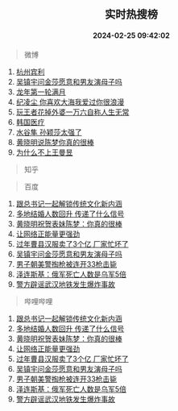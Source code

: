 <div align="center"><h2>实时热搜榜</h2><h4>2024-02-25 09:42:02</h4></div>

> 微博  

1. [杭州宾利](https://s.weibo.com/weibo?q=%E6%9D%AD%E5%B7%9E%E5%AE%BE%E5%88%A9&t=31&band_rank=1&Refer=top)<br />
2. [吴镇宇问金莎愿意和男友演母子吗](https://s.weibo.com/weibo?q=%23%E5%90%B4%E9%95%87%E5%AE%87%E9%97%AE%E9%87%91%E8%8E%8E%E6%84%BF%E6%84%8F%E5%92%8C%E7%94%B7%E5%8F%8B%E6%BC%94%E6%AF%8D%E5%AD%90%E5%90%97%23&t=31&band_rank=2&Refer=top)<br />
3. [龙年第一轮满月](https://s.weibo.com/weibo?q=%23%E9%BE%99%E5%B9%B4%E7%AC%AC%E4%B8%80%E8%BD%AE%E6%BB%A1%E6%9C%88%23&t=31&band_rank=3&Refer=top)<br />
4. [纪凌尘 你喜欢大海我爱过你很浪漫](https://s.weibo.com/weibo?q=%E7%BA%AA%E5%87%8C%E5%B0%98%20%E4%BD%A0%E5%96%9C%E6%AC%A2%E5%A4%A7%E6%B5%B7%E6%88%91%E7%88%B1%E8%BF%87%E4%BD%A0%E5%BE%88%E6%B5%AA%E6%BC%AB&t=31&band_rank=4&Refer=top)<br />
5. [玩王者花掉外婆一万六自称人生无常](https://s.weibo.com/weibo?q=%23%E7%8E%A9%E7%8E%8B%E8%80%85%E8%8A%B1%E6%8E%89%E5%A4%96%E5%A9%86%E4%B8%80%E4%B8%87%E5%85%AD%E8%87%AA%E7%A7%B0%E4%BA%BA%E7%94%9F%E6%97%A0%E5%B8%B8%23&t=31&band_rank=5&Refer=top)<br />
6. [韩国医疗](https://s.weibo.com/weibo?q=%E9%9F%A9%E5%9B%BD%E5%8C%BB%E7%96%97&t=31&band_rank=6&Refer=top)<br />
7. [水谷隼 孙颖莎太强了](https://s.weibo.com/weibo?q=%E6%B0%B4%E8%B0%B7%E9%9A%BC%20%E5%AD%99%E9%A2%96%E8%8E%8E%E5%A4%AA%E5%BC%BA%E4%BA%86&t=31&band_rank=7&Refer=top)<br />
8. [黄晓明说陈梦你真的很棒](https://s.weibo.com/weibo?q=%23%E9%BB%84%E6%99%93%E6%98%8E%E8%AF%B4%E9%99%88%E6%A2%A6%E4%BD%A0%E7%9C%9F%E7%9A%84%E5%BE%88%E6%A3%92%23&t=31&band_rank=8&Refer=top)<br />
9. [为什么不上王曼昱](https://s.weibo.com/weibo?q=%23%E4%B8%BA%E4%BB%80%E4%B9%88%E4%B8%8D%E4%B8%8A%E7%8E%8B%E6%9B%BC%E6%98%B1%23&t=31&band_rank=9&Refer=top)<br />

> 知乎  


> 百度  

1. [跟总书记一起解锁传统文化新内涵](https://www.baidu.com/s?wd=%E8%B7%9F%E6%80%BB%E4%B9%A6%E8%AE%B0%E4%B8%80%E8%B5%B7%E8%A7%A3%E9%94%81%E4%BC%A0%E7%BB%9F%E6%96%87%E5%8C%96%E6%96%B0%E5%86%85%E6%B6%B5&sa=fyb_news&rsv_dl=fyb_news)<br />
2. [多地结婚人数回升 传递了什么信号](https://www.baidu.com/s?wd=%E5%A4%9A%E5%9C%B0%E7%BB%93%E5%A9%9A%E4%BA%BA%E6%95%B0%E5%9B%9E%E5%8D%87+%E4%BC%A0%E9%80%92%E4%BA%86%E4%BB%80%E4%B9%88%E4%BF%A1%E5%8F%B7&sa=fyb_news&rsv_dl=fyb_news)<br />
3. [黄晓明祝贺表妹陈梦：你真的很棒](https://www.baidu.com/s?wd=%E9%BB%84%E6%99%93%E6%98%8E%E7%A5%9D%E8%B4%BA%E8%A1%A8%E5%A6%B9%E9%99%88%E6%A2%A6%EF%BC%9A%E4%BD%A0%E7%9C%9F%E7%9A%84%E5%BE%88%E6%A3%92&sa=fyb_news&rsv_dl=fyb_news)<br />
4. [让网络正能量更强劲](https://www.baidu.com/s?wd=%E8%AE%A9%E7%BD%91%E7%BB%9C%E6%AD%A3%E8%83%BD%E9%87%8F%E6%9B%B4%E5%BC%BA%E5%8A%B2&sa=fyb_news&rsv_dl=fyb_news)<br />
5. [过年曹县汉服卖了3个亿 厂家忙坏了](https://www.baidu.com/s?wd=%E8%BF%87%E5%B9%B4%E6%9B%B9%E5%8E%BF%E6%B1%89%E6%9C%8D%E5%8D%96%E4%BA%863%E4%B8%AA%E4%BA%BF+%E5%8E%82%E5%AE%B6%E5%BF%99%E5%9D%8F%E4%BA%86&sa=fyb_news&rsv_dl=fyb_news)<br />
6. [吴镇宇问金莎愿意和男友演母子吗](https://www.baidu.com/s?wd=%E5%90%B4%E9%95%87%E5%AE%87%E9%97%AE%E9%87%91%E8%8E%8E%E6%84%BF%E6%84%8F%E5%92%8C%E7%94%B7%E5%8F%8B%E6%BC%94%E6%AF%8D%E5%AD%90%E5%90%97&sa=fyb_news&rsv_dl=fyb_news)<br />
7. [男子朝美警掏枪被连开33枪击毙](https://www.baidu.com/s?wd=%E7%94%B7%E5%AD%90%E6%9C%9D%E7%BE%8E%E8%AD%A6%E6%8E%8F%E6%9E%AA%E8%A2%AB%E8%BF%9E%E5%BC%8033%E6%9E%AA%E5%87%BB%E6%AF%99&sa=fyb_news&rsv_dl=fyb_news)<br />
8. [泽连斯基：俄军死亡人数是乌军5倍](https://www.baidu.com/s?wd=%E6%B3%BD%E8%BF%9E%E6%96%AF%E5%9F%BA%EF%BC%9A%E4%BF%84%E5%86%9B%E6%AD%BB%E4%BA%A1%E4%BA%BA%E6%95%B0%E6%98%AF%E4%B9%8C%E5%86%9B5%E5%80%8D&sa=fyb_news&rsv_dl=fyb_news)<br />
9. [警方辟谣武汉地铁发生爆炸事故](https://www.baidu.com/s?wd=%E8%AD%A6%E6%96%B9%E8%BE%9F%E8%B0%A3%E6%AD%A6%E6%B1%89%E5%9C%B0%E9%93%81%E5%8F%91%E7%94%9F%E7%88%86%E7%82%B8%E4%BA%8B%E6%95%85&sa=fyb_news&rsv_dl=fyb_news)<br />

> 哔哩哔哩  

1. [跟总书记一起解锁传统文化新内涵](https://www.baidu.com/s?wd=%E8%B7%9F%E6%80%BB%E4%B9%A6%E8%AE%B0%E4%B8%80%E8%B5%B7%E8%A7%A3%E9%94%81%E4%BC%A0%E7%BB%9F%E6%96%87%E5%8C%96%E6%96%B0%E5%86%85%E6%B6%B5&sa=fyb_news&rsv_dl=fyb_news)<br />
2. [多地结婚人数回升 传递了什么信号](https://www.baidu.com/s?wd=%E5%A4%9A%E5%9C%B0%E7%BB%93%E5%A9%9A%E4%BA%BA%E6%95%B0%E5%9B%9E%E5%8D%87+%E4%BC%A0%E9%80%92%E4%BA%86%E4%BB%80%E4%B9%88%E4%BF%A1%E5%8F%B7&sa=fyb_news&rsv_dl=fyb_news)<br />
3. [黄晓明祝贺表妹陈梦：你真的很棒](https://www.baidu.com/s?wd=%E9%BB%84%E6%99%93%E6%98%8E%E7%A5%9D%E8%B4%BA%E8%A1%A8%E5%A6%B9%E9%99%88%E6%A2%A6%EF%BC%9A%E4%BD%A0%E7%9C%9F%E7%9A%84%E5%BE%88%E6%A3%92&sa=fyb_news&rsv_dl=fyb_news)<br />
4. [让网络正能量更强劲](https://www.baidu.com/s?wd=%E8%AE%A9%E7%BD%91%E7%BB%9C%E6%AD%A3%E8%83%BD%E9%87%8F%E6%9B%B4%E5%BC%BA%E5%8A%B2&sa=fyb_news&rsv_dl=fyb_news)<br />
5. [过年曹县汉服卖了3个亿 厂家忙坏了](https://www.baidu.com/s?wd=%E8%BF%87%E5%B9%B4%E6%9B%B9%E5%8E%BF%E6%B1%89%E6%9C%8D%E5%8D%96%E4%BA%863%E4%B8%AA%E4%BA%BF+%E5%8E%82%E5%AE%B6%E5%BF%99%E5%9D%8F%E4%BA%86&sa=fyb_news&rsv_dl=fyb_news)<br />
6. [吴镇宇问金莎愿意和男友演母子吗](https://www.baidu.com/s?wd=%E5%90%B4%E9%95%87%E5%AE%87%E9%97%AE%E9%87%91%E8%8E%8E%E6%84%BF%E6%84%8F%E5%92%8C%E7%94%B7%E5%8F%8B%E6%BC%94%E6%AF%8D%E5%AD%90%E5%90%97&sa=fyb_news&rsv_dl=fyb_news)<br />
7. [男子朝美警掏枪被连开33枪击毙](https://www.baidu.com/s?wd=%E7%94%B7%E5%AD%90%E6%9C%9D%E7%BE%8E%E8%AD%A6%E6%8E%8F%E6%9E%AA%E8%A2%AB%E8%BF%9E%E5%BC%8033%E6%9E%AA%E5%87%BB%E6%AF%99&sa=fyb_news&rsv_dl=fyb_news)<br />
8. [泽连斯基：俄军死亡人数是乌军5倍](https://www.baidu.com/s?wd=%E6%B3%BD%E8%BF%9E%E6%96%AF%E5%9F%BA%EF%BC%9A%E4%BF%84%E5%86%9B%E6%AD%BB%E4%BA%A1%E4%BA%BA%E6%95%B0%E6%98%AF%E4%B9%8C%E5%86%9B5%E5%80%8D&sa=fyb_news&rsv_dl=fyb_news)<br />
9. [警方辟谣武汉地铁发生爆炸事故](https://www.baidu.com/s?wd=%E8%AD%A6%E6%96%B9%E8%BE%9F%E8%B0%A3%E6%AD%A6%E6%B1%89%E5%9C%B0%E9%93%81%E5%8F%91%E7%94%9F%E7%88%86%E7%82%B8%E4%BA%8B%E6%95%85&sa=fyb_news&rsv_dl=fyb_news)<br />

